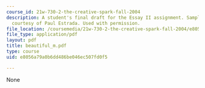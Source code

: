 ```yaml
---
course_id: 21w-730-2-the-creative-spark-fall-2004
description: A student's final draft for the Essay II assignment. Sample student essay
  courtesy of Paul Estrada. Used with permission.
file_location: /coursemedia/21w-730-2-the-creative-spark-fall-2004/e8056a79a0b6dd486be046ec507fd0f5_beautiful_m.pdf
file_type: application/pdf
layout: pdf
title: beautiful_m.pdf
type: course
uid: e8056a79a0b6dd486be046ec507fd0f5

---
```

None